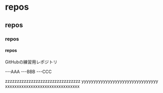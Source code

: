 # repos
## repos
### repos
#### repos
GitHubの練習用レポジトリ

---AAA
---BBB
---CCC

zzzzzzzzzzzzzzzzzzzzzzzzzzzzzzzz
yyyyyyyyyyyyyyyyyyyyyyyyyyyyyyyy
xxxxxxxxxxxxxxxxxxxxxxxxxxxxxxxx

